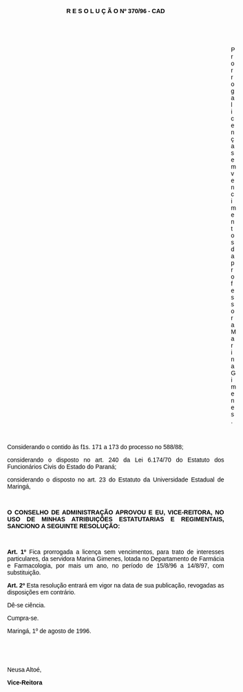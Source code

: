 <BODY TEXT="#000000" LINK="#0000ff" VLINK="#800080">

<B><FONT FACE="Arial"><P ALIGN="CENTER">R E S O L U &Ccedil; &Atilde; O Nº 370/96 - CAD</P>
</B><P ALIGN="JUSTIFY">&nbsp;</P>
<P ALIGN="JUSTIFY">&nbsp;</P><DIR>
<DIR>
<DIR>
<DIR>
<DIR>
<DIR>
<DIR>
<DIR>
<DIR>
<DIR>
<DIR>
<DIR>
<DIR>

<P ALIGN="JUSTIFY">Prorroga licen&ccedil;a sem vencimentos da professora Marina Gimenes.</P>
<P ALIGN="JUSTIFY">&nbsp;</P></DIR>
</DIR>
</DIR>
</DIR>
</DIR>
</DIR>
</DIR>
</DIR>
</DIR>
</DIR>
</DIR>
</DIR>
</DIR>

<P ALIGN="JUSTIFY">Considerando o contido &agrave;s f1s. 171 a 173 do processo no 588/88;</P>
<P ALIGN="JUSTIFY">considerando o disposto no art. 240 da Lei 6.174/70 do Estatuto dos Funcion&aacute;rios Civis do Estado do Paran&aacute;;</P>
<P ALIGN="JUSTIFY">considerando o disposto no art. 23 do Estatuto da Universidade Estadual de Maring&aacute;,</P>
<P ALIGN="JUSTIFY">&nbsp;</P>
<B><P ALIGN="JUSTIFY">O CONSELHO DE ADMINISTRA&Ccedil;&Atilde;O APROVOU E EU, VICE-REITORA, NO USO DE MINHAS ATRIBUI&Ccedil;&Otilde;ES ESTATUTARIAS E REGIMENTAIS, SANCIONO A SEGUINTE RESOLU&Ccedil;&Atilde;O:</P>
</B><P ALIGN="JUSTIFY">&nbsp;</P>
<B><P ALIGN="JUSTIFY">Art. 1º</B> Fica prorrogada a licen&ccedil;a sem vencimentos, para trato de interesses particulares, da servidora Marina Gimenes, lotada no Departamento de Farm&aacute;cia e Farmacologia, por mais um ano, no per&iacute;odo de 15/8/96 a 14/8/97, com substitui&ccedil;&atilde;o.</P>
<B><P ALIGN="JUSTIFY">Art. 2º</B> Esta resolu&ccedil;&atilde;o entrar&aacute; em vigor na data de sua publica&ccedil;&atilde;o, revogadas as disposi&ccedil;&otilde;es em contr&aacute;rio.</P>
<P ALIGN="JUSTIFY">D&ecirc;-se ci&ecirc;ncia.</P>
<P ALIGN="JUSTIFY">Cumpra-se.</P>
<P ALIGN="JUSTIFY">Maring&aacute;, 1º de agosto de 1996.</P>
<P ALIGN="JUSTIFY">&nbsp;</P>
<P ALIGN="JUSTIFY">&nbsp;</P>
<P ALIGN="JUSTIFY">Neusa Alto&eacute;,</P>
<B><P ALIGN="JUSTIFY">Vice-Reitora</P></B></FONT></BODY>
